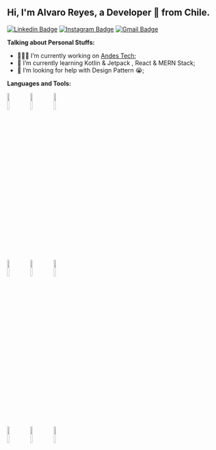 ## Hi, I'm Alvaro Reyes, a Developer 🚀 from Chile.

[![Linkedin Badge](https://img.shields.io/badge/-areyesfigue-blue?style=flat&logo=Linkedin&logoColor=white&link=https://www.linkedin.com/in/areyesfigue/)](https://www.linkedin.com/in/areyesfigue/)
[![Instagram Badge](https://img.shields.io/badge/-@4lvaroreys-purple?style=flat&logo=instagram&logoColor=white&link=https://instagram.com/4lvaroreys/)](https://instagram.com/4lvaroreys/)
[![Gmail Badge](https://img.shields.io/badge/-areyes.088@gmail-c14438?style=flat&logo=Gmail&logoColor=white&link=mailto:areyes.088@gmail.com)](mailto:areyes.088@gmail.com)

<!-- Talking about you -->
**Talking about Personal Stuffs:**

<!-- Any image aligned to the right. Beware the width -->


- 👨🏽‍💻 I’m currently working on [Andes Tech](http://www.andes-tech.cl/);
- 🌱 I’m currently learning Kotlin & Jetpack , React & MERN Stack; 
- 🤔 I’m looking for help with Design Pattern 😭;

**Languages and Tools:** 


<p>
  <!-- Your languages and tools. Be careful with the alignment. 
  You can use this sites to get logos: https://www.vectorlogo.zone or https://simpleicons.org/
  -->
  <code><img width="10%" src="https://www.vectorlogo.zone/logos/java/java-ar21.svg"></code>
  <code><img width="10%" src="https://www.vectorlogo.zone/logos/kotlinlang/kotlinlang-ar21.svg"></code>
  <code><img width="10%" src="https://www.vectorlogo.zone/logos/android/android-ar21.svg"></code>
  <br />
  <code><img width="10%" src="https://www.vectorlogo.zone/logos/gradle/gradle-ar21.svg"></code>
  <code><img width="10%" src="https://www.vectorlogo.zone/logos/git-scm/git-scm-ar21.svg"></code>
  <code><img width="10%" src="https://www.vectorlogo.zone/logos/json/json-ar21.svg"></code>
  <br />
  <code><img width="10%" src="https://www.vectorlogo.zone/logos/sqlite/sqlite-ar21.svg"></code>
  <code><img width="10%" src="https://www.vectorlogo.zone/logos/reactjs/reactjs-ar21.svg"></code>
  <code><img width="10%" src="https://www.vectorlogo.zone/logos/nodejs/nodejs-horizontal.svg"></code>
  <br />

</p>
